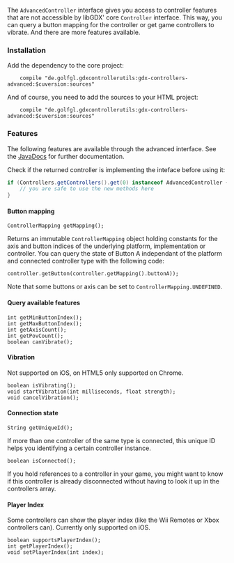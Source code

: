 The `AdvancedController` interface gives you access to controller features that are not accessible by libGDX' core `Controller` interface. This way, you can query a button mapping for the controller or get game controllers to vibrate. And there are more features available. 

### Installation

Add the dependency to the core project:

        compile "de.golfgl.gdxcontrollerutils:gdx-controllers-advanced:$cuversion:sources"

And of course, you need to add the sources to your HTML project:

        compile "de.golfgl.gdxcontrollerutils:gdx-controllers-advanced:$cuversion:sources"


### Features
The following features are available through the advanced interface. See the [JavaDocs](https://github.com/MrStahlfelge/gdx-controllerutils/blob/master/core-advcontrollers/src/com/badlogic/gdx/controllers/AdvancedController.java) for further documentation.

Check if the returned controller is implementing the inteface before using it:

```java
if (Controllers.getControllers().get(0) instanceof AdvancedController {
    // you are safe to use the new methods here
}
```
#### Button mapping

    ControllerMapping getMapping();

Returns an immutable `ControllerMapping` object holding constants for the axis and button indices of the underlying platform, implementation or controller. You can query the state of Button A independant of the platform and connected controller type with the following code: 

    controller.getButton(controller.getMapping().buttonA));

Note that some buttons or axis can be set to `ControllerMapping.UNDEFINED`.

#### Query available features

    int getMinButtonIndex();
    int getMaxButtonIndex();
    int getAxisCount();
    int getPovCount();
    boolean canVibrate();

#### Vibration

Not supported on iOS, on HTML5 only supported on Chrome.

    boolean isVibrating();
    void startVibration(int milliseconds, float strength);
    void cancelVibration();

#### Connection state

    String getUniqueId();

If more than one controller of the same type is connected, this unique ID helps you identifying a certain controller instance.

    boolean isConnected();

If you hold references to a controller in your game, you might want to know if this controller is already disconnected without having to look it up in the controllers array.

#### Player Index

Some controllers can show the player index (like the Wii Remotes or Xbox controllers can). Currently only supported on iOS.

    boolean supportsPlayerIndex();
    int getPlayerIndex();
    void setPlayerIndex(int index);
